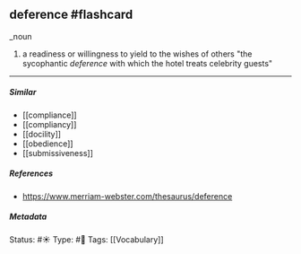 ## deference #flashcard 
 _noun
 
1. a readiness or willingness to yield to the wishes of others
"the sycophantic _deference_ with which the hotel treats celebrity guests"

___
##### Similar
-   [[compliance]]
-   [[compliancy]]
-   [[docility]]
-   [[obedience]]
-   [[submissiveness]]


##### References 
- https://www.merriam-webster.com/thesaurus/deference

##### Metadata
Status: #☀️ 
Type: #🔵 
Tags: [[Vocabulary]]